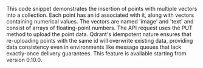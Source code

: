 This code snippet demonstrates the insertion of points with multiple vectors into a collection. Each point has an id associated with it, along with vectors containing numerical values. The vectors are named 'image' and 'text' and consist of arrays of floating-point numbers. The API request uses the PUT method to upload the point data. Qdrant's idempotent nature ensures that re-uploading points with the same id will overwrite existing data, providing data consistency even in environments like message queues that lack exactly-once delivery guarantees. This feature is available starting from version 0.10.0.